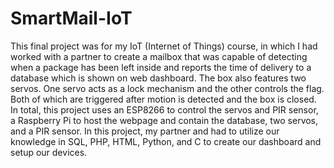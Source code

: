 # SmartMail-IoT
This final project was for my IoT (Internet of Things) course, in which I had worked with a partner to create a mailbox that was capable of 
detecting when a package has been left inside and reports the time of delivery to a database which is shown on web dashboard. The box also features two servos. One servo acts as a lock mechanism and the other controls the flag. Both of which are triggered after motion is detected
and the box is closed. In total, this project uses an ESP8266 to control the servos and PIR sensor, a Raspberry Pi to host the webpage and contain the database, two servos, and a PIR sensor. In this project, 
my partner and had to utilize our knowledge in SQL, PHP, HTML, Python, and C to create our dashboard and setup our devices. 

